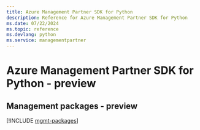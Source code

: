 ```yaml
---
title: Azure Management Partner SDK for Python
description: Reference for Azure Management Partner SDK for Python
ms.date: 07/22/2024
ms.topic: reference
ms.devlang: python
ms.service: managementpartner
---
```

# Azure Management Partner SDK for Python - preview

## Management packages - preview
[!INCLUDE [mgmt-packages](management-partner-mgmt-index.md)]